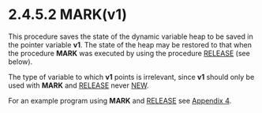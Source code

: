 # 2.4.5.2 MARK(v1)

This procedure saves the state of the dynamic variable heap to be saved in the pointer variable **v1**. The state of the heap may be restored to that when the procedure **MARK** was executed by using the procedure [RELEASE](man_s2-4-5-release.md) (see below).

The type of variable to which **v1** points is irrelevant, since **v1** should only be used with **MARK** and [RELEASE](man_s2-4-5-release.md) never [NEW](man_s2-4-5-new.md).

For an example program using **MARK** and [RELEASE](man_s2-4-5-release.md) see [Appendix 4](man_a4-examples.md).
